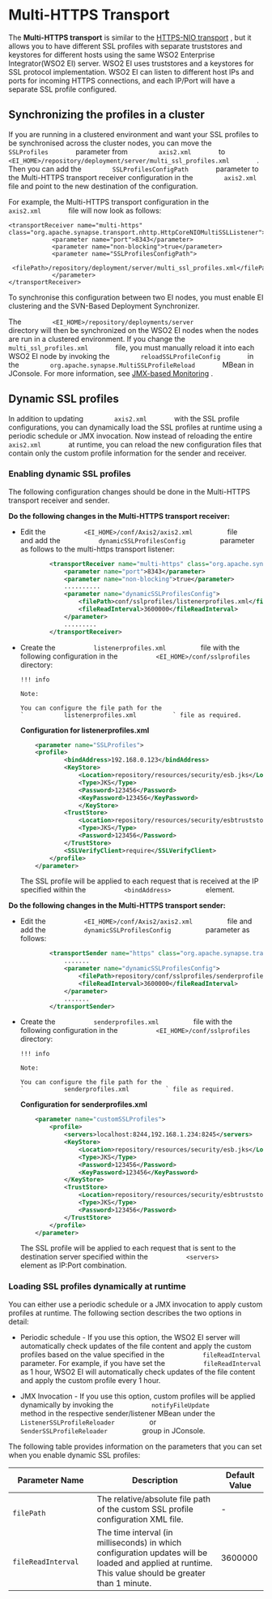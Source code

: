 # Multi-HTTPS Transport

The **Multi-HTTPS transport** is similar to the [HTTPS-NIO
transport](_HTTPS-NIO_Transport_) , but it allows you to have different
SSL profiles with separate truststores and keystores for different hosts
using the same WSO2 Enterprise Integrator(WSO2 EI) server. WSO2 EI uses
truststores and a keystores for SSL protocol implementation. WSO2 EI can
listen to different host IPs and ports for incoming HTTPS connections,
and each IP/Port will have a separate SSL profile configured.

## Synchronizing the profiles in a cluster

If you are running in a clustered environment and want your SSL profiles
to be synchronised across the cluster nodes, you can move the
`         SSLProfiles        ` parameter from
`         axis2.xml        ` to
`         <EI_HOME>/repository/deployment/server/multi_ssl_profiles.xml        `
. Then you can add the `         SSLProfilesConfigPath        `
parameter to the Multi-HTTPS transport receiver configuration in the
`         axis2.xml        ` file and point to the new destination of
the configuration.

For example, the Multi-HTTPS transport configuration in the
`         axis2.xml        ` file will now look as follows:

```
<transportReceiver name="multi-https" class="org.apache.synapse.transport.nhttp.HttpCoreNIOMultiSSLListener">
            <parameter name="port">8343</parameter>
            <parameter name="non-blocking">true</parameter>
            <parameter name="SSLProfilesConfigPath">
               <filePath>/repository/deployment/server/multi_ssl_profiles.xml</filePath>
            </parameter>
</transportReceiver>
```

To synchronise this configuration between two EI nodes, you must enable
EI clustering and the SVN-Based Deployment Synchronizer.

The `         <EI_HOME>/repository/deployments/server        `
directory will then be synchronized on the WSO2 EI nodes when the nodes
are run in a clustered environment. If you change the
`         multi_ssl_profiles.xml        ` file, you must manually reload
it into each WSO2 EI node by invoking the
`         reloadSSLProfileConfig        ` in the
`         org.apache.synapse.MultiSSLProfileReload        ` MBean in
JConsole. For more information, see [JMX-based
Monitoring](https://docs.wso2.com/display/ADMIN44x/JMX-Based+Monitoring)
.

## Dynamic SSL profiles

In addition to updating `         axis2.xml        ` with the SSL
profile configurations, you can dynamically load the SSL profiles at
runtime using a periodic schedule or JMX invocation. Now instead of
reloading the entire `         axis2.xml        ` at runtime, you can
reload the new configuration files that contain only the custom profile
information for the sender and receiver.

### Enabling dynamic SSL profiles

The following configuration changes should be done in the Multi-HTTPS
transport receiver and sender.

**Do the following changes in the Multi-HTTPS transport receiver:**

-   Edit the `           <EI_HOME>/conf/Axis2/axis2.xml          ` file
    and add the `           dynamicSSLProfilesConfig          `
    parameter as follows to the multi-https transport listener:

    ``` xml
            <transportReceiver name="multi-https" class="org.apache.synapse.transport.nhttp.HttpCoreNIOMultiSSLListener">
                <parameter name="port">8343</parameter>
                <parameter name="non-blocking">true</parameter>
                ..........
                <parameter name="dynamicSSLProfilesConfig">
                    <filePath>conf/sslprofiles/listenerprofiles.xml</filePath>
                    <fileReadInterval>3600000</fileReadInterval>        
                </parameter>
                .........
            </transportReceiver>
    ```

-   Create the `           listenerprofiles.xml          ` file with the
    following configuration in the
    `           <EI_HOME>/conf/sslprofiles          ` directory:

        !!! info
    
        Note:
    
        You can configure the file path for the
        `           listenerprofiles.xml          ` file as required.
    

    **Configuration for listenerprofiles.xml**

    ``` xml
        <parameter name="SSLProfiles">
        <profile>
                <bindAddress>192.168.0.123</bindAddress>
                <KeyStore>
                    <Location>repository/resources/security/esb.jks</Location>
                    <Type>JKS</Type>
                    <Password>123456</Password>
                    <KeyPassword>123456</KeyPassword>
                    </KeyStore>
                <TrustStore>              
                    <Location>repository/resources/security/esbtruststore.jks</Location>
                    <Type>JKS</Type>
                    <Password>123456</Password>
                </TrustStore>
                <SSLVerifyClient>require</SSLVerifyClient>
            </profile>
        </parameter>
    ```

    The SSL profile will be applied to each request that is received at
    the IP specified within the `           <bindAddress>          `
    element.

**Do the following changes in the Multi-HTTPS transport sender:**

-   Edit the `           <EI_HOME>/conf/Axis2/axis2.xml          ` file
    and add the `           dynamicSSLProfilesConfig          `
    parameter as follows:

    ``` xml
            <transportSender name="https" class="org.apache.synapse.transport.nhttp.HttpCoreNIOSSLSender">
                .......  
                <parameter name="dynamicSSLProfilesConfig">
                    <filePath>repository/conf/sslprofiles/senderprofiles.xml</filePath>
                    <fileReadInterval>3600000</fileReadInterval>        
                </parameter>
                .......
            </transportSender>
    ```

-   Create the `           senderprofiles.xml          ` file with the
    following configuration in the
    `           <EI_HOME>/conf/sslprofiles          ` directory:

        !!! info
    
        Note:
    
        You can configure the file path for the
        `           senderprofiles.xml          ` file as required.
    

    **Configuration for senderprofiles.xml**

    ``` xml
        <parameter name="customSSLProfiles">
            <profile>
                <servers>localhost:8244,192.168.1.234:8245</servers>
                <KeyStore>
                    <Location>repository/resources/security/esb.jks</Location>
                    <Type>JKS</Type>
                    <Password>123456</Password>
                    <KeyPassword>123456</KeyPassword>
                </KeyStore>
                <TrustStore>          
                    <Location>repository/resources/security/esbtruststore.jks</Location>
                    <Type>JKS</Type>
                    <Password>123456</Password>
                </TrustStore>
            </profile>
        </parameter>
    ```

    The SSL profile will be applied to each request that is sent to the
    destination server specified within the
    `           <servers>          ` element as IP:Port combination.

### Loading SSL profiles dynamically at runtime

You can either use a periodic schedule or a JMX invocation to apply
custom profiles at runtime. The following section describes the two
options in detail:

-   Periodic schedule - If you use this option, the WSO2 EI server will
    automatically check updates of the file content and apply the custom
    profiles based on the value specified in the
    `           fileReadInterval          ` parameter. For example, if
    you have set the `           fileReadInterval          ` as 1 hour,
    WSO2 EI will automatically check updates of the file content and
    apply the custom profile every 1 hour.

<!-- -->

-   JMX Invocation - If you use this option, custom profiles will be
    applied dynamically by invoking the
    `           notifyFileUpdate          ` method in the
    respective sender/listener MBean under the
    `           ListenerSSLProfileReloader          ` or
    `           SenderSSLProfileReloader          ` group in JConsole.

The following table provides information on the parameters that you can
set when you enable dynamic SSL profiles:

| Parameter Name                              | Description                                                                                                                                           | Default Value |
|---------------------------------------------|-------------------------------------------------------------------------------------------------------------------------------------------------------|---------------|
| `             filePath            `         | The relative/absolute file path of the custom SSL profile configuration XML file.                                                                     | \-            |
| `             fileReadInterval            ` | The time interval (in milliseconds) in which configuration updates will be loaded and applied at runtime. This value should be greater than 1 minute. | 3600000       |
